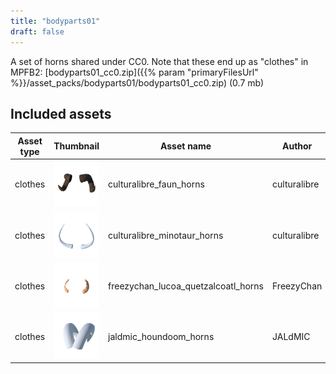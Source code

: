 ```yaml
---
title: "bodyparts01"
draft: false
---
```


A set of horns shared under CC0. Note that these end up as "clothes" in MPFB2: [bodyparts01_cc0.zip]({{% param "primaryFilesUrl" %}}/asset_packs/bodyparts01/bodyparts01_cc0.zip) (0.7 mb)


## Included assets

| Asset type | Thumbnail | Asset name | Author | Source | License |
| ---------- | --------- | ---------- | ------ | ------ | ------- |
| clothes | ![culturalibre_faun_horns.png](culturalibre_faun_horns.png) | culturalibre_faun_horns | culturalibre | [asset repo](http://www.makehumancommunity.org/node/2355) | CC0 |
| clothes | ![culturalibre_minotaur_horns.png](culturalibre_minotaur_horns.png) | culturalibre_minotaur_horns | culturalibre | [asset repo](http://www.makehumancommunity.org/node/2352) | CC0 |
| clothes | ![freezychan_lucoa_quetzalcoatl_horns.png](freezychan_lucoa_quetzalcoatl_horns.png) | freezychan_lucoa_quetzalcoatl_horns | FreezyChan | [asset repo](http://www.makehumancommunity.org/node/1564) | CC0 |
| clothes | ![jaldmic_houndoom_horns.png](jaldmic_houndoom_horns.png) | jaldmic_houndoom_horns | JALdMIC | [asset repo](http://www.makehumancommunity.org/node/2995) | CC0 |
